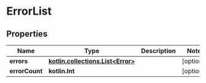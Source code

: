 
# ErrorList

## Properties
Name | Type | Description | Notes
------------ | ------------- | ------------- | -------------
**errors** | [**kotlin.collections.List&lt;Error&gt;**](Error.md) |  |  [optional]
**errorCount** | **kotlin.Int** |  |  [optional]



